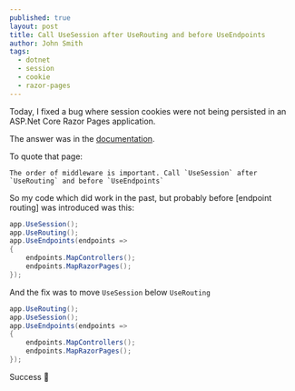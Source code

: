 ```yaml
---
published: true
layout: post
title: Call UseSession after UseRouting and before UseEndpoints
author: John Smith
tags:
  - dotnet
  - session
  - cookie
  - razor-pages
---
```

Today, I fixed a bug where session cookies were not being persisted in an ASP.Net Core Razor Pages application.

The answer was in the [documentation](https://docs.microsoft.com/en-us/aspnet/core/fundamentals/app-state?view=aspnetcore-3.1#configure-session-state).

To quote that page:

    The order of middleware is important. Call `UseSession` after `UseRouting` and before `UseEndpoints`


So my code which did work in the past, but probably before [endpoint routing] was introduced was this:

```csharp
app.UseSession();
app.UseRouting();
app.UseEndpoints(endpoints =>
{
    endpoints.MapControllers();
    endpoints.MapRazorPages();
});
```

And the fix was to move `UseSession` below `UseRouting`

```csharp
app.UseRouting();
app.UseSession();
app.UseEndpoints(endpoints =>
{
    endpoints.MapControllers();
    endpoints.MapRazorPages();
});
```

Success 🎉
